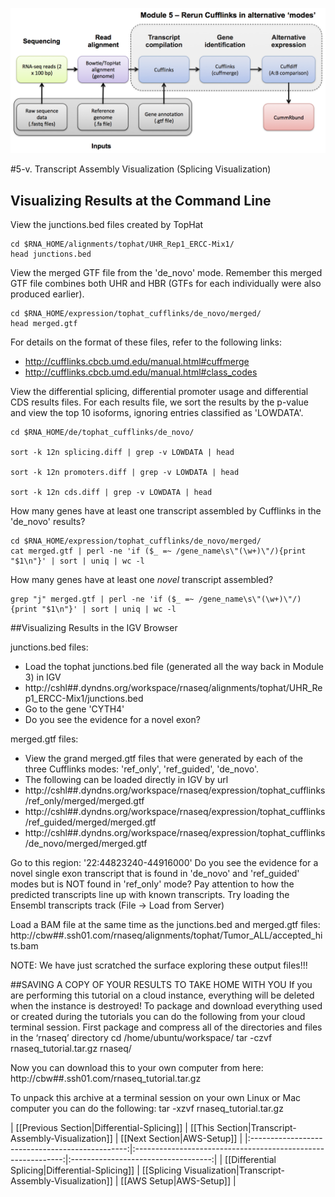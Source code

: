 ![RNA-seq Flowchart - Module 5](Images/RNA-seq_Flowchart5.png)

#5-v. Transcript Assembly Visualization (Splicing Visualization) 

## Visualizing Results at the Command Line
	
View the junctions.bed files created by TopHat

	cd $RNA_HOME/alignments/tophat/UHR_Rep1_ERCC-Mix1/
	head junctions.bed
	
View the merged GTF file from the 'de_novo' mode.  Remember this merged GTF file combines both UHR and HBR (GTFs for each individually were also produced earlier).

	cd $RNA_HOME/expression/tophat_cufflinks/de_novo/merged/
	head merged.gtf
	
For details on the format of these files, refer to the following links:
* http://cufflinks.cbcb.umd.edu/manual.html#cuffmerge
* http://cufflinks.cbcb.umd.edu/manual.html#class_codes
	
View the differential splicing, differential promoter usage and differential CDS results files. For each results file, we sort the results by the p-value and view the top 10 isoforms, ignoring entries classified as 'LOWDATA'.

	cd $RNA_HOME/de/tophat_cufflinks/de_novo/
	
	sort -k 12n splicing.diff | grep -v LOWDATA | head
	
	sort -k 12n promoters.diff | grep -v LOWDATA | head
	
	sort -k 12n cds.diff | grep -v LOWDATA | head
	
How many genes have at least one transcript assembled by Cufflinks in the 'de_novo' results?

	cd $RNA_HOME/expression/tophat_cufflinks/de_novo/merged/
	cat merged.gtf | perl -ne 'if ($_ =~ /gene_name\s\"(\w+)\"/){print "$1\n"}' | sort | uniq | wc -l
	
How many genes have at least one *novel* transcript assembled?

	grep "j" merged.gtf | perl -ne 'if ($_ =~ /gene_name\s\"(\w+)\"/){print "$1\n"}' | sort | uniq | wc -l
	
	
##Visualizing Results in the IGV Browser
	
junctions.bed files:
* Load the tophat junctions.bed file (generated all the way back in Module 3) in IGV
* http://cshl##.dyndns.org/workspace/rnaseq/alignments/tophat/UHR_Rep1_ERCC-Mix1/junctions.bed
* Go to the gene 'CYTH4'
* Do you see the evidence for a novel exon?
	
merged.gtf files:
* View the grand merged.gtf files that were generated by each of the three Cufflinks modes: 'ref_only', 'ref_guided', 'de_novo'.
* The following can be loaded directly in IGV by url
 * http://cshl##.dyndns.org/workspace/rnaseq/expression/tophat_cufflinks/ref_only/merged/merged.gtf
 * http://cshl##.dyndns.org/workspace/rnaseq/expression/tophat_cufflinks/ref_guided/merged/merged.gtf
 * http://cshl##.dyndns.org/workspace/rnaseq/expression/tophat_cufflinks/de_novo/merged/merged.gtf

 Go to this region: '22:44823240-44916000'
 Do you see the evidence for a novel single exon transcript that is found in 'de_novo' and 'ref_guided' modes but is NOT found in 'ref_only' mode?
 Pay attention to how the predicted transcripts line up with known transcripts.  Try loading the Ensembl transcripts track (File -> Load from Server)
	
Load a BAM file at the same time as the junctions.bed and merged.gtf files:
	http://cbw##.ssh01.com/rnaseq/alignments/tophat/Tumor_ALL/accepted_hits.bam
	
NOTE: We have just scratched the surface exploring these output files!!!
	
	
 ##SAVING A COPY OF YOUR RESULTS TO TAKE HOME WITH YOU
 If you are performing this tutorial on a cloud instance, everything will be deleted when the instance is destroyed!
 To package and download everything used or created during the tutorials you can do the following from your cloud terminal session.
 First package and compress all of the directories and files in the ‘rnaseq’ directory
	cd /home/ubuntu/workspace/
	tar -czvf rnaseq_tutorial.tar.gz rnaseq/
	
 Now you can download this to your own computer from here:
 http://cbw##.ssh01.com/rnaseq_tutorial.tar.gz
	
 To unpack this archive at a terminal session on your own Linux or Mac computer you can do the following:
	tar -xzvf rnaseq_tutorial.tar.gz
	
| [[Previous Section|Differential-Splicing]]      | [[This Section|Transcript-Assembly-Visualization]]           | [[Next Section|AWS-Setup]]         |
|:-----------------------------------------------:|:------------------------------------------------------------:|:-----------------------------------:|
| [[Differential Splicing|Differential-Splicing]] | [[Splicing Visualization|Transcript-Assembly-Visualization]]      | [[AWS Setup|AWS-Setup]]          |